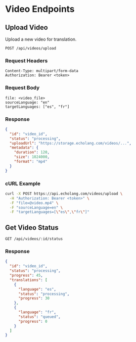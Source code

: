 # Video Endpoints

## Upload Video

Upload a new video for translation.

```
POST /api/videos/upload
```

### Request Headers

```
Content-Type: multipart/form-data
Authorization: Bearer <token>
```

### Request Body

```
file: <video_file>
sourceLanguage: "en"
targetLanguages: ["es", "fr"]
```

### Response

```json
{
  "id": "video_id",
  "status": "processing",
  "uploadUrl": "https://storage.echolang.com/videos/...",
  "metadata": {
    "duration": 120,
    "size": 1024000,
    "format": "mp4"
  }
}
```

### cURL Example

```bash
curl -X POST https://api.echolang.com/videos/upload \
  -H "Authorization: Bearer <token>" \
  -F "file=@video.mp4" \
  -F "sourceLanguage=en" \
  -F "targetLanguages=[\"es\",\"fr\"]"
```

## Get Video Status

```
GET /api/videos/:id/status
```

### Response

```json
{
  "id": "video_id",
  "status": "processing",
  "progress": 45,
  "translations": [
    {
      "language": "es",
      "status": "processing",
      "progress": 30
    },
    {
      "language": "fr",
      "status": "queued",
      "progress": 0
    }
  ]
}
```
